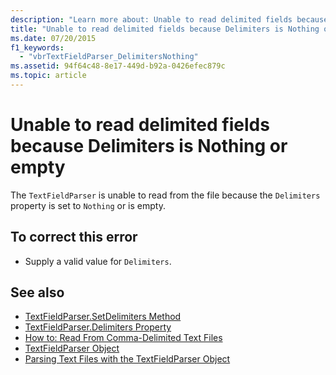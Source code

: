 ```yaml
---
description: "Learn more about: Unable to read delimited fields because Delimiters is Nothing or empty"
title: "Unable to read delimited fields because Delimiters is Nothing or empty"
ms.date: 07/20/2015
f1_keywords: 
  - "vbrTextFieldParser_DelimitersNothing"
ms.assetid: 94f64c48-8e17-449d-b92a-0426efec879c
ms.topic: article
---
```

# Unable to read delimited fields because Delimiters is Nothing or empty

The `TextFieldParser` is unable to read from the file because the `Delimiters` property is set to `Nothing` or is empty.  
  
## To correct this error  
  
- Supply a valid value for `Delimiters`.  
  
## See also

- [TextFieldParser.SetDelimiters Method](xref:Microsoft.VisualBasic.FileIO.TextFieldParser.SetDelimiters%2A)
- [TextFieldParser.Delimiters Property](xref:Microsoft.VisualBasic.FileIO.TextFieldParser.Delimiters%2A)
- [How to: Read From Comma-Delimited Text Files](../developing-apps/programming/drives-directories-files/how-to-read-from-comma-delimited-text-files.md)
- [TextFieldParser Object](../language-reference/objects/textfieldparser-object.md)
- [Parsing Text Files with the TextFieldParser Object](../developing-apps/programming/drives-directories-files/parsing-text-files-with-the-textfieldparser-object.md)

